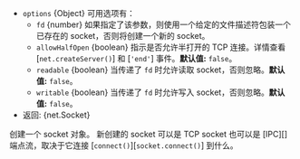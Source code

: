 <!-- YAML
added: v0.3.4
-->


* `options` {Object} 可用选项有：
  * `fd` {number} 如果指定了该参数，则使用一个给定的文件描述符包装一个已存在的 socket，否则将创建一个新的 socket。
  * `allowHalfOpen` {boolean} 指示是否允许半打开的 TCP 连接。详情查看 [`net.createServer()`] 和 [`'end'`] 事件。**默认值:** `false`。
  * `readable` {boolean} 当传递了 `fd` 时允许读取 socket，否则忽略。**默认值:** `false`。
  * `writable` {boolean} 当传递了 `fd` 时允许写入 socket，否则忽略。**默认值:** `false`。
* 返回: {net.Socket}

创建一个 socket 对象。
新创建的 socket 可以是 TCP socket 也可以是 [IPC][] 端点流，取决于它连接 [`connect()`][`socket.connect()`] 到什么。
